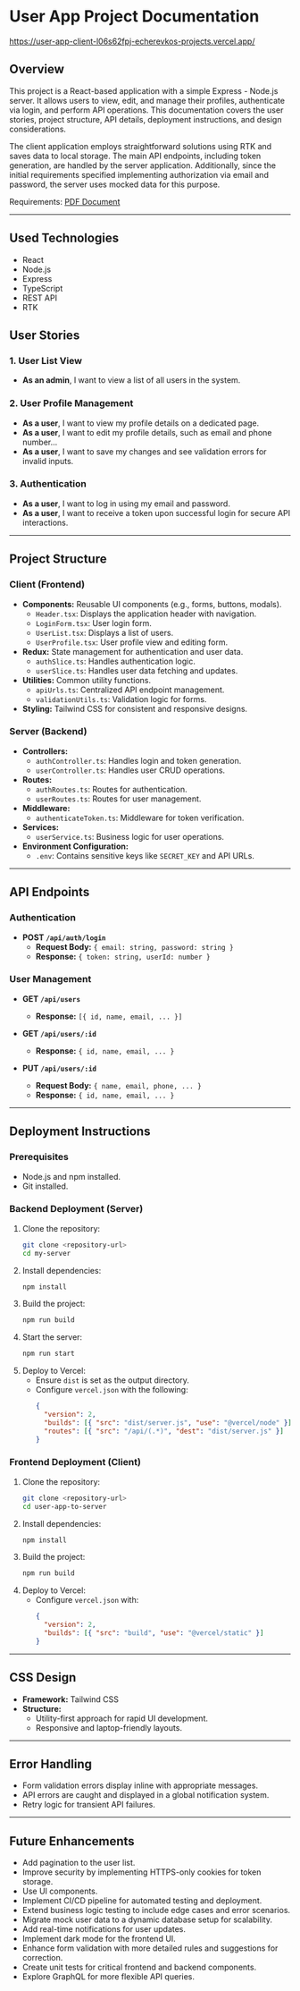 # User App Project Documentation

https://user-app-client-l06s62fpj-echerevkos-projects.vercel.app/

## Overview

This project is a React-based application with a simple Express - Node.js server. It allows users to view, edit, and manage their profiles, authenticate via login, and perform API operations. This documentation covers the user stories, project structure, API details, deployment instructions, and design considerations.

The client application employs straightforward solutions using RTK and saves data to local storage. The main API endpoints, including token generation, are handled by the server application. Additionally, since the initial requirements specified implementing authorization via email and password, the server uses mocked data for this purpose.

Requirements: [PDF Document](<./Qred%20-%20React%20Frontend%20Developer%20-%20Case%20study%20(1).pdf>)

---

## Used Technologies

- React
- Node.js
- Express
- TypeScript
- REST API
- RTK

## User Stories

### 1. User List View

- **As an admin**, I want to view a list of all users in the system.

### 2. User Profile Management

- **As a user**, I want to view my profile details on a dedicated page.
- **As a user**, I want to edit my profile details, such as email and phone number...
- **As a user**, I want to save my changes and see validation errors for invalid inputs.

### 3. Authentication

- **As a user**, I want to log in using my email and password.
- **As a user**, I want to receive a token upon successful login for secure API interactions.

---

## Project Structure

### Client (Frontend)

- **Components:** Reusable UI components (e.g., forms, buttons, modals).
  - `Header.tsx`: Displays the application header with navigation.
  - `LoginForm.tsx`: User login form.
  - `UserList.tsx`: Displays a list of users.
  - `UserProfile.tsx`: User profile view and editing form.
- **Redux:** State management for authentication and user data.
  - `authSlice.ts`: Handles authentication logic.
  - `userSlice.ts`: Handles user data fetching and updates.
- **Utilities:** Common utility functions.
  - `apiUrls.ts`: Centralized API endpoint management.
  - `validationUtils.ts`: Validation logic for forms.
- **Styling:** Tailwind CSS for consistent and responsive designs.

### Server (Backend)

- **Controllers:**
  - `authController.ts`: Handles login and token generation.
  - `userController.ts`: Handles user CRUD operations.
- **Routes:**
  - `authRoutes.ts`: Routes for authentication.
  - `userRoutes.ts`: Routes for user management.
- **Middleware:**
  - `authenticateToken.ts`: Middleware for token verification.
- **Services:**
  - `userService.ts`: Business logic for user operations.
- **Environment Configuration:**
  - `.env`: Contains sensitive keys like `SECRET_KEY` and API URLs.

---

## API Endpoints

### Authentication

- **POST `/api/auth/login`**
  - **Request Body:** `{ email: string, password: string }`
  - **Response:** `{ token: string, userId: number }`

### User Management

- **GET `/api/users`**

  - **Response:** `[{ id, name, email, ... }]`

- **GET `/api/users/:id`**

  - **Response:** `{ id, name, email, ... }`

- **PUT `/api/users/:id`**
  - **Request Body:** `{ name, email, phone, ... }`
  - **Response:** `{ id, name, email, ... }`

---

## Deployment Instructions

### Prerequisites

- Node.js and npm installed.
- Git installed.

### Backend Deployment (Server)

1. Clone the repository:
   ```bash
   git clone <repository-url>
   cd my-server
   ```
2. Install dependencies:
   ```bash
   npm install
   ```
3. Build the project:
   ```bash
   npm run build
   ```
4. Start the server:
   ```bash
   npm run start
   ```
5. Deploy to Vercel:
   - Ensure `dist` is set as the output directory.
   - Configure `vercel.json` with the following:
     ```json
     {
       "version": 2,
       "builds": [{ "src": "dist/server.js", "use": "@vercel/node" }],
       "routes": [{ "src": "/api/(.*)", "dest": "dist/server.js" }]
     }
     ```

### Frontend Deployment (Client)

1. Clone the repository:
   ```bash
   git clone <repository-url>
   cd user-app-to-server
   ```
2. Install dependencies:
   ```bash
   npm install
   ```
3. Build the project:
   ```bash
   npm run build
   ```
4. Deploy to Vercel:
   - Configure `vercel.json` with:
     ```json
     {
       "version": 2,
       "builds": [{ "src": "build", "use": "@vercel/static" }]
     }
     ```

---

## CSS Design

- **Framework:** Tailwind CSS
- **Structure:**
  - Utility-first approach for rapid UI development.
  - Responsive and laptop-friendly layouts.

---

## Error Handling

- Form validation errors display inline with appropriate messages.
- API errors are caught and displayed in a global notification system.
- Retry logic for transient API failures.

---

## Future Enhancements

- Add pagination to the user list.
- Improve security by implementing HTTPS-only cookies for token storage.
- Use UI components.
- Implement CI/CD pipeline for automated testing and deployment.
- Extend business logic testing to include edge cases and error scenarios.
- Migrate mock user data to a dynamic database setup for scalability.
- Add real-time notifications for user updates.
- Implement dark mode for the frontend UI.
- Enhance form validation with more detailed rules and suggestions for correction.
- Create unit tests for critical frontend and backend components.
- Explore GraphQL for more flexible API queries.

